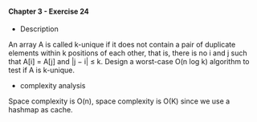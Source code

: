 #### Chapter 3 - Exercise 24
* Description

An array A is called k-unique if it does not contain a pair of duplicate
elements within k positions of each other, that is, there is no i and j such that
    A[i] = A[j] and |j − i| ≤ k. Design a worst-case O(n log k) algorithm to test if
A is k-unique.

* complexity analysis

Space complexity is O(n), space complexity is O(K) since we use a hashmap as cache.


